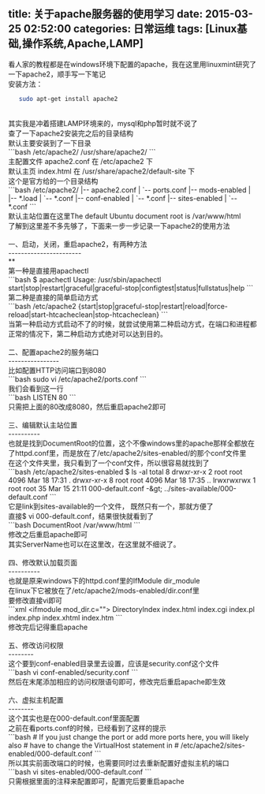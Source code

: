 title: 关于apache服务器的使用学习
date: 2015-03-25 02:52:00
categories: 日常运维
tags: [Linux基础,操作系统,Apache,LAMP]
---
看人家的教程都是在windows环境下配置的apache，我在这里用linuxmint研究了一下apache2，顺手写一下笔记<br />
安装方法：<br />
```bash
   sudo apt-get install apache2
```
<br />
其实我是冲着搭建LAMP环境来的，mysql和php暂时就不说了<br />
查了一下apache2安装完之后的目录结构<br />
默认主要安装到了一下目录<br />
```bash
   /etc/apache2/
   /usr/share/apache2/
```
<br />
主配置文件 apache2.conf 在 /etc/apache2 下<br />
默认主页 index.html 在 /usr/share/apache2/default-site 下<br />
这个是官方给的一个目录结构<br />
```bash
   /etc/apache2/
   |-- apache2.conf
   |       `--  ports.conf
   |-- mods-enabled
   |       |-- *.load
   |       `-- *.conf
   |-- conf-enabled
   |       `-- *.conf
   |-- sites-enabled
   |       `-- *.conf
```
<br />
默认主站位置在这里The default Ubuntu document root is /var/www/html<br />
了解到这里差不多先够了，下面来一步一步记录一下apache2的使用方法<br />
<!--more--><br />
一、启动，关闭，重启apache2，有两种方法<br />
-----------------------<br />
**<br />
第一种是直接用apachectl<br />
```bash
   $ apachectl
   Usage: /usr/sbin/apachectl start|stop|restart|graceful|graceful-stop|configtest|status|fullstatus|help
```
<br />
第二种是直接的简单启动方式<br />
```bash
   /etc/apache2 {start|stop|graceful-stop|restart|reload|force-reload|start-htcacheclean|stop-htcacheclean}
```
<br />
当第一种启动方式启动不了的时候，就尝试使用第二种启动方式，在端口和进程都正常的情况下，第二种启动方式绝对可以达到目的。<br />
<br />
二、配置apache2的服务端口<br />
----------------<br />
比如配置HTTP访问端口到8080<br />
```bash
sudo vi /etc/apache2/ports.conf
```
<br />
我们会看到这一行<br />
```bash
   LISTEN 80
```
<br />
只需把上面的80改成8080，然后重启apache2即可<br />
<br />
三、编辑默认主站位置<br />
----------<br />
也就是找到DocumentRoot的位置，这个不像windows里的apache那样全都放在了httpd.conf里，而是放在了/etc/apache2/sites-enabled/的那个conf文件里<br />
在这个文件夹里，我只看到了一个conf文件，所以很容易就找到了<br />
```bash
   /etc/apache2/sites-enabled $ ls -al
   total 8
   drwxr-xr-x 2 root root 4096 Mar 18 17:31 .
   drwxr-xr-x 8 root root 4096 Mar 18 17:35 ..
   lrwxrwxrwx 1 root root   35 Mar 15 21:11 000-default.conf -&amp;gt; ../sites-available/000-default.conf
```
<br />
它是link到sites-available的一个文件， 既然只有一个，那就方便了<br />
直接$ vi 000-default.conf，结果很快就看到了<br />
```bash
   DocumentRoot /var/www/html
```
<br />
修改之后重启apache即可<br />
其实ServerName也可以在这里改，在这里就不细说了。<br />
<br />
四、修改默认加载页面<br />
----------<br />
也就是原来windows下的httpd.conf里的IfModule dir_module<br />
在linux下它被放在了/etc/apache2/mods-enabled/dir.conf里<br />
要修改直接vi即可<br />
```xml
&lt;ifmodule mod_dir.c=""&gt;
         DirectoryIndex index.html index.cgi index.pl index.php index.xhtml index.htm
```
<br />
修改完后记得重启apache<br />
<br />
五、修改访问权限<br />
--------<br />
这个要到conf-enabled目录里去设置，应该是security.conf这个文件<br />
```bash
   vi conf-enabled/security.conf 
```
<br />
然后在末尾添加相应的访问权限语句即可，修改完后重启apache即生效<br />
<br />
六、虚拟主机配置<br />
--------<br />
这个其实也是在000-default.conf里面配置<br />
之前在看ports.conf的时候，已经看到了这样的提示<br />
```bash
   # If you just change the port or add more ports here, you will likely also
   # have to change the VirtualHost statement in
   # /etc/apache2/sites-enabled/000-default.conf
```
<br />
所以其实前面改端口的时候，也需要同时过去重新配置好虚拟主机的端口<br />
```bash
   vi sites-enabled/000-default.conf
```
<br />
只需根据里面的注释来配置即可，配置完后要重启apache<br />
<!--more--><!--more--><!--more--><!--more--><ifmodule mod_dir.c=""><!--more--><!--more-->
